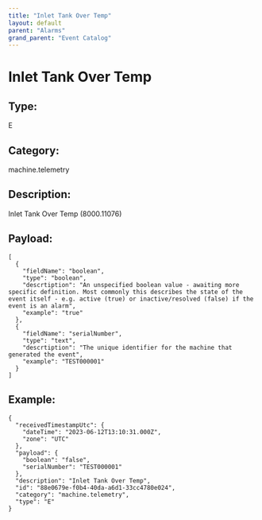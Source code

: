 ```yaml
---
title: "Inlet Tank Over Temp"
layout: default
parent: "Alarms"
grand_parent: "Event Catalog"
---
```


# Inlet Tank Over Temp

## Type:

E

## Category:

machine.telemetry

## Description: 

Inlet Tank Over Temp (8000.11076)

## Payload:

```
[
  {
    "fieldName": "boolean",
    "type": "boolean",
    "descrtiption": "An unspecified boolean value - awaiting more specific definition. Most commonly this describes the state of the event itself - e.g. active (true) or inactive/resolved (false) if the event is an alarm",
    "example": "true"
  },
  {
    "fieldName": "serialNumber",
    "type": "text",
    "descrtiption": "The unique identifier for the machine that generated the event",
    "example": "TEST000001"
  }
]
```

## Example:

```
{
  "receivedTimestampUtc": {
    "dateTime": "2023-06-12T13:10:31.000Z",
    "zone": "UTC"
  },
  "payload": {
    "boolean": "false",
    "serialNumber": "TEST000001"
  },
  "description": "Inlet Tank Over Temp",
  "id": "88e0679e-f0b4-40da-a6d1-33cc4780e024",
  "category": "machine.telemetry",
  "type": "E"
}
```

